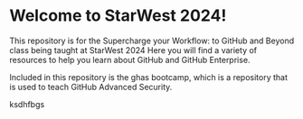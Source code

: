 # Welcome to StarWest 2024!

This repository is for the Supercharge your Workflow: to GitHub and Beyond class being taught at StarWest 2024 Here you will find a variety of resources to help you learn about GitHub and GitHub Enterprise.

Included in this repository is the ghas bootcamp, which is a repository that is used to teach GitHub Advanced Security.

ksdhfbgs
